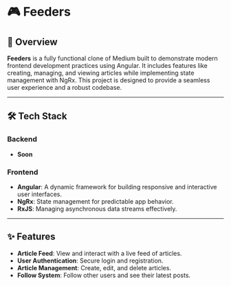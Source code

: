 # 🎮 Feeders 

## 📖 Overview  
**Feeders** is a fully functional clone of Medium built to demonstrate modern frontend development practices using Angular. It includes features like creating, managing, and viewing articles while implementing state management with NgRx. This project is designed to provide a seamless user experience and a robust codebase. 

---

## 🛠️ Tech Stack  

### Backend  
- **Soon**

### Frontend  
- **Angular**: A dynamic framework for building responsive and interactive user interfaces.
- **NgRx**: State management for predictable app behavior.
- **RxJS**: Managing asynchronous data streams effectively.

---

## ✨ Features  
- **Article Feed**: View and interact with a live feed of articles. 
- **User Authentication**: Secure login and registration. 
- **Article Management**: Create, edit, and delete articles.
- **Follow System**: Follow other users and see their latest posts.
